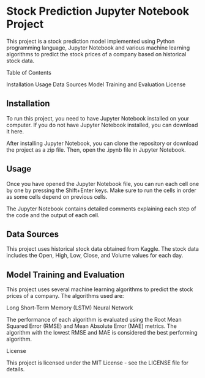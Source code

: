 # Stock Prediction Jupyter Notebook Project

This project is a stock prediction model implemented using Python programming language, Jupyter Notebook and various machine learning algorithms to predict the stock prices of a company based on historical stock data.

Table of Contents

Installation
Usage
Data Sources
Model Training and Evaluation
License


## Installation

To run this project, you need to have Jupyter Notebook installed on your computer. If you do not have Jupyter Notebook installed, you can download it here.

After installing Jupyter Notebook, you can clone the repository or download the project as a zip file. Then, open the .ipynb file in Jupyter Notebook.

## Usage

Once you have opened the Jupyter Notebook file, you can run each cell one by one by pressing the Shift+Enter keys. Make sure to run the cells in order as some cells depend on previous cells.

The Jupyter Notebook contains detailed comments explaining each step of the code and the output of each cell.

## Data Sources

This project uses historical stock data obtained from Kaggle. The stock data includes the Open, High, Low, Close, and Volume values for each day.

## Model Training and Evaluation

This project uses several machine learning algorithms to predict the stock prices of a company. The algorithms used are:


Long Short-Term Memory (LSTM) Neural Network

The performance of each algorithm is evaluated using the Root Mean Squared Error (RMSE) and Mean Absolute Error (MAE) metrics. The algorithm with the lowest RMSE and MAE is considered the best performing algorithm.

License

This project is licensed under the MIT License - see the LICENSE file for details.
